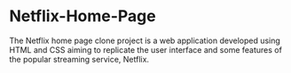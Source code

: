 # Netflix-Home-Page
The Netflix home page clone project is a web application developed using HTML and CSS aiming to replicate the user interface and some features of the popular streaming service, Netflix.
